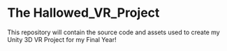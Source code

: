 # The Hallowed_VR_Project
This repository will contain the source code and assets used to create my Unity 3D VR Project for my Final Year!
